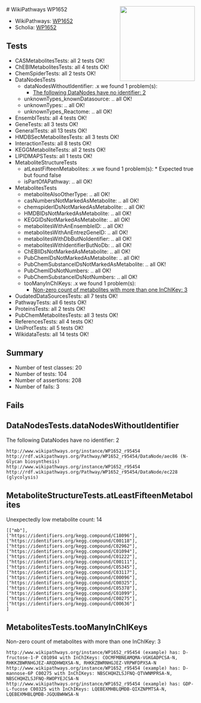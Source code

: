 <img style="float: right; width: 200px" src="https://upload.wikimedia.org/wikipedia/commons/thumb/8/83/Wplogo_with_text_500.png/640px-Wplogo_with_text_500.png" />
# WikiPathways WP1652

* WikiPathways: [WP1652](https://new.wikipathways.org/pathways/WP1652)
* Scholia: [WP1652](https://scholia.toolforge.org/wikipathways/WP1652)
## Tests
* CASMetabolitesTests: all 2 tests OK!
* ChEBIMetabolitesTests: all 4 tests OK!
* ChemSpiderTests: all 2 tests OK!
* DataNodesTests
    * dataNodesWithoutIdentifier: .x we found 1 problem(s):
        * [The following DataNodes have no identifier: 2](#d2d32fa1)
    * unknownTypes_knownDatasource: .. all OK!
    * unknownTypes: .. all OK!
    * unknownTypes_Reactome: .. all OK!
* EnsemblTests: all 4 tests OK!
* GeneTests: all 3 tests OK!
* GeneralTests: all 13 tests OK!
* HMDBSecMetabolitesTests: all 3 tests OK!
* InteractionTests: all 8 tests OK!
* KEGGMetaboliteTests: all 2 tests OK!
* LIPIDMAPSTests: all 1 tests OK!
* MetaboliteStructureTests
    * atLeastFifteenMetabolites: .x we found 1 problem(s):
            * Expected true but found false
    * isPartOfAPathway: .. all OK!
* MetabolitesTests
    * metaboliteAlsoOtherType: .. all OK!
    * casNumbersNotMarkedAsMetabolite: .. all OK!
    * chemspiderIDsNotMarkedAsMetabolite: .. all OK!
    * HMDBIDsNotMarkedAsMetabolite: .. all OK!
    * KEGGIDsNotMarkedAsMetabolite: .. all OK!
    * metabolitesWithAnEnsembleID: .. all OK!
    * metabolitesWithAnEntrezGeneID: .. all OK!
    * metabolitesWithDbButNoIdentifier: .. all OK!
    * metabolitesWithIdentifierButNoDb: .. all OK!
    * ChEBIIDsNotMarkedAsMetabolite: .. all OK!
    * PubChemIDsNotMarkedAsMetabolite: .. all OK!
    * PubChemSubstanceIDsNotMarkedAsMetabolite: .. all OK!
    * PubChemIDsNotNumbers: .. all OK!
    * PubChemSubstanceIDsNotNumbers: .. all OK!
    * tooManyInChIKeys: .x we found 1 problem(s):
        * [Non-zero count of metabolites with more than one InChIKey: 3](#a4e40380)
* OudatedDataSourcesTests: all 7 tests OK!
* PathwayTests: all 6 tests OK!
* ProteinsTests: all 2 tests OK!
* PubChemMetabolitesTests: all 3 tests OK!
* ReferencesTests: all 4 tests OK!
* UniProtTests: all 5 tests OK!
* WikidataTests: all 14 tests OK!


## Summary

* Number of test classes: 20
* Number of tests: 104
* Number of assertions: 208
* Number of fails: 3

## Fails

<a name="d2d32fa1" />

## DataNodesTests.dataNodesWithoutIdentifier

The following DataNodes have no identifier: 2
```
http://www.wikipathways.org/instance/WP1652_r95454 http://rdf.wikipathways.org/Pathway/WP1652_r95454/DataNode/aec86 (N-Glycan biosynthesis)
http://www.wikipathways.org/instance/WP1652_r95454 http://rdf.wikipathways.org/Pathway/WP1652_r95454/DataNode/ec228 (glycolysis)
```

<a name="3b0f93e2" />

## MetaboliteStructureTests.atLeastFifteenMetabolites

Unexpectedly low metabolite count: 14

```
[["mb"],
["https://identifiers.org/kegg.compound/C18096"],
["https://identifiers.org/kegg.compound/C00118"],
["https://identifiers.org/kegg.compound/C02962"],
["https://identifiers.org/kegg.compound/C01094"],
["https://identifiers.org/kegg.compound/C01222"],
["https://identifiers.org/kegg.compound/C00111"],
["https://identifiers.org/kegg.compound/C05345"],
["https://identifiers.org/kegg.compound/C03117"],
["https://identifiers.org/kegg.compound/C00096"],
["https://identifiers.org/kegg.compound/C00325"],
["https://identifiers.org/kegg.compound/C05378"],
["https://identifiers.org/kegg.compound/C01099"],
["https://identifiers.org/kegg.compound/C00275"],
["https://identifiers.org/kegg.compound/C00636"]
]
```

<a name="a4e40380" />

## MetabolitesTests.tooManyInChIKeys

Non-zero count of metabolites with more than one InChIKey: 3
```
http://www.wikipathways.org/instance/WP1652_r95454 (example) has: D-fructose-1-P C01094 with InChIKeys: COCMFMBNEAMQMA-VGKGADPCSA-N, RHKKZBWRNHGJEZ-ARQDHWQXSA-N, RHKKZBWRNHGJEZ-VRPWFDPXSA-N
http://www.wikipathways.org/instance/WP1652_r95454 (example) has: D-mannose-6P C00275 with InChIKeys: NBSCHQHZLSJFNQ-QTVWNMPRSA-N, NBSCHQHZLSJFNQ-RWOPYEJCSA-N
http://www.wikipathways.org/instance/WP1652_r95454 (example) has: GDP-L-fucose C00325 with InChIKeys: LQEBEXMHBLQMDB-QIXZNPMTSA-N, LQEBEXMHBLQMDB-JGQUBWHWSA-N
```

